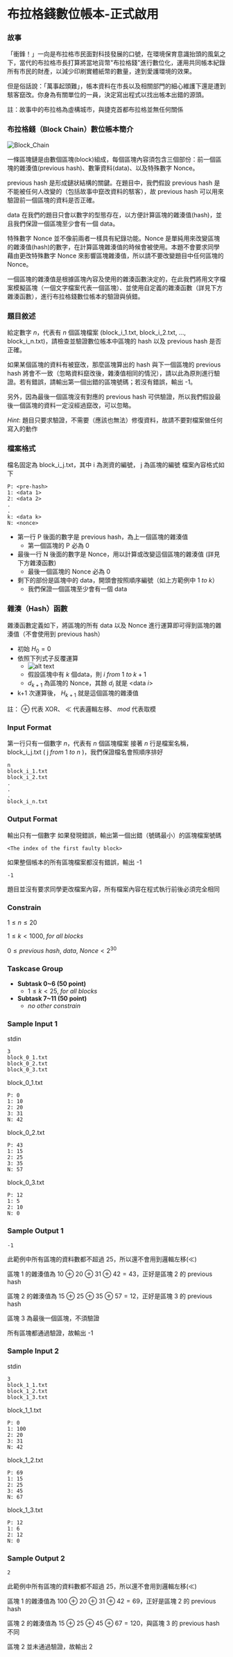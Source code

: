 # 布拉格錢數位帳本-正式啟用

### 故事
「衝鋒！」一向是布拉格市民面對科技發展的口號，在環境保育意識抬頭的風氣之下，當代的布拉格市長打算將當地貨幣"布拉格錢"進行數位化，運用共同帳本紀錄所有市民的財產，以減少印刷實體紙幣的數量，達到愛護環境的效果。

但是俗話說：「萬事起頭難」，帳本資料在市長以及相關部門的細心維護下還是遭到駭客竄改。你身為有關單位的一員，決定寫出程式以找出帳本出錯的源頭。

註：故事中的布拉格為虛構城市，與捷克首都布拉格並無任何關係

### 布拉格錢（Block Chain）數位帳本簡介
![Block_Chain](https://github.com/fromtaoyuanhsinchuuuu/Group03-Homework/blob/main/image/Block_Chain.jpeg?raw=true)

一條區塊鏈是由數個區塊(block)組成，每個區塊內容須包含三個部份：前一個區塊的雜湊值(previous hash)、數筆資料(data)、以及特殊數字 Nonce。

previous hash 是形成鏈狀結構的關鍵。在題目中，我們假設 previous hash 是不能被任何人改變的（包括故事中竄改資料的駭客），故 previous hash 可以用來驗證前一個區塊的資料是否正確。

data 在我們的題目只會以數字的型態存在，以方便計算區塊的雜湊值(hash)，並且我們保證一個區塊至少會有一個 data。

特殊數字 Nonce 並不像前兩者一樣具有紀錄功能。Nonce 是單純用來改變區塊的雜湊值(hash)的數字，在計算區塊雜湊值的時候會被使用。本題不會要求同學藉由更改特殊數字 Nonce 來影響區塊雜湊值，所以請不要改變題目中任何區塊的 Nonce。

一個區塊的雜湊值是根據區塊內容及使用的雜湊函數決定的，在此我們將用文字檔案模擬區塊（一個文字檔案代表一個區塊）、並使用自定義的雜湊函數（詳見下方雜湊函數），進行布拉格錢數位帳本的驗證與偵錯。

### 題目敘述
給定數字 $n$，代表有 $n$ 個區塊檔案 (block_i_1.txt, block_i_2.txt, ..., block_i_n.txt)，請檢查並驗證數位帳本中區塊的 hash 以及 previous hash 是否正確。

如果某個區塊的資料有被竄改，那麼區塊算出的 hash 與下一個區塊的 previous hash 將會不一致（忽略資料竄改後，雜湊值相同的情況），請以此為原則進行驗證。若有錯誤，請輸出第一個出錯的區塊號碼；若沒有錯誤，輸出 -1。

另外，因為最後一個區塊沒有對應的 previous hash 可供驗證，所以我們假設最後一個區塊的資料一定沒經過竄改，可以忽略。

$Hint$: 題目只要求驗證，不需要（應該也無法）修復資料，故請不要對檔案做任何寫入的動作

### 檔案格式
檔名固定為 block_i_j.txt，其中 i 為測資的編號， j 為區塊的編號
檔案內容格式如下
```
P: <pre-hash>
1: <data 1>
2: <data 2>
.
.
k: <data k>
N: <nonce>
```
- 第一行 P 後面的數字是 previous hash，為上一個區塊的雜湊值
    - 第一個區塊的 P 必為 0
- 最後一行 N 後面的數字是 Nonce，用以計算或改變這個區塊的雜湊值 (詳見下方雜湊函數)
    - 最後一個區塊的 Nonce 必為 0
- 剩下的部份是區塊中的 data，開頭會按照順序編號（如上方範例中 $1\ to\ k$）
    - 我們保證一個區塊至少會有一個 data

### 雜湊（Hash）函數
雜湊函數定義如下，將區塊的所有 data 以及 Nonce 進行運算即可得到區塊的雜湊值（不會使用到 previous hash）
- 初始 $H_0=0$
- 依照下列式子反覆運算
    - ![alt text](https://github.com/fromtaoyuanhsinchuuuu/Group03-Homework/blob/main/image/Hash_Function.jpg?raw=true)
    - 假設區塊中有 $k$ 個data，則 $i\ from\ 1\ to\ k+1$
    - $d_{k+1}$ 為區塊的 Nonce，其餘 $d_i$ 就是 \<data $i$\>
- k+1 次運算後， $H_{k+1}$ 就是這個區塊的雜湊值

註： $\oplus$ 代表 XOR、 $\ll$ 代表邏輯左移、 $mod$ 代表取模

### Input Format
第一行只有一個數字 $n$，代表有 $n$ 個區塊檔案
接著 $n$ 行是檔案名稱，block_i_j.txt ( j $from\ 1\ to\ n$ )，我們保證檔名會照順序排好
```
n
block_i_1.txt
block_i_2.txt
.
.
.
block_i_n.txt
```

### Output Format
輸出只有一個數字
如果發現錯誤，輸出第一個出錯（號碼最小）的區塊檔案號碼
```
<The index of the first faulty block>
```
如果整個帳本的所有區塊檔案都沒有錯誤，輸出 -1
```
-1
```
題目並沒有要求同學更改檔案內容，所有檔案內容在程式執行前後必須完全相同

### Constrain
$1 \leq n \leq 20$

$1 \leq k \lt 1000,\; for\ all\ blocks$

$0 \leq previous\ hash,\ data,\ Nonce \lt 2^{30}$


### Taskcase Group
- **Subtask 0~6 (50 point)**
    - $1 \leq k \lt 25,\; for\ all\ blocks$
- **Subtask 7~11 (50 point)**
    - $no\ other\ constrain$

### Sample Input 1
stdin
```
3
block_0_1.txt
block_0_2.txt
block_0_3.txt
```

block_0_1.txt
```
P: 0
1: 10
2: 20
3: 31
N: 42
```

block_0_2.txt
```
P: 43
1: 15
2: 25
3: 35
N: 57
```

block_0_3.txt
```
P: 12
1: 5
2: 10
N: 0
```

### Sample Output 1
```
-1
```
此範例中所有區塊的資料數都不超過 25，所以還不會用到邏輯左移($\ll$)

區塊 1 的雜湊值為 $10\ \oplus\ 20\ \oplus\ 31\ \oplus\ 42 =43$，正好是區塊 2 的 previous hash

區塊 2 的雜湊值為 $15\ \oplus\ 25\ \oplus\ 35\ \oplus\ 57 =12$，正好是區塊 3 的 previous hash

區塊 3 為最後一個區塊，不須驗證

所有區塊都通過驗證，故輸出 -1


### Sample Input 2
stdin
```
3
block_1_1.txt
block_1_2.txt
block_1_3.txt
```

block_1_1.txt
```
P: 0
1: 100
2: 20
3: 31
N: 42
```

block_1_2.txt
```
P: 69
1: 15
2: 25
3: 45
N: 67
```

block_1_3.txt
```
P: 12
1: 6
2: 12
N: 0
```


### Sample Output 2
```
2
```
此範例中所有區塊的資料數都不超過 25，所以還不會用到邏輯左移($\ll$)

區塊 1 的雜湊值為 $100\ \oplus\ 20\ \oplus\ 31\ \oplus\ 42 =69$，正好是區塊 2 的 previous hash

區塊 2 的雜湊值為 $15\ \oplus\ 25\ \oplus\ 45\ \oplus\ 67 = 120$，與區塊 3 的 previous hash 不同

區塊 2 並未通過驗證，故輸出 2
